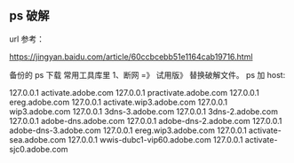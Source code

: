 ## ps 破解

url 参考：

https://jingyan.baidu.com/article/60ccbcebb51e1164cab19716.html

备份的 ps 下载 常用工具库里
1、断网 =》 试用版》 替换破解文件。
ps 加 host:

127.0.0.1 activate.adobe.com
127.0.0.1 practivate.adobe.com
127.0.0.1 ereg.adobe.com
127.0.0.1 activate.wip3.adobe.com
127.0.0.1 wip3.adobe.com
127.0.0.1 3dns-3.adobe.com
127.0.0.1 3dns-2.adobe.com
127.0.0.1 adobe-dns.adobe.com
127.0.0.1 adobe-dns-2.adobe.com
127.0.0.1 adobe-dns-3.adobe.com
127.0.0.1 ereg.wip3.adobe.com
127.0.0.1 activate-sea.adobe.com
127.0.0.1 wwis-dubc1-vip60.adobe.com
127.0.0.1 activate-sjc0.adobe.com
